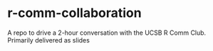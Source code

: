 # r-comm-collaboration
A repo to drive a 2-hour conversation with the UCSB R Comm Club. Primarily delivered as slides
